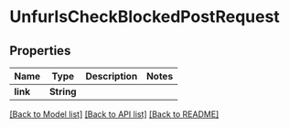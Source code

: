 # UnfurlsCheckBlockedPostRequest

## Properties

Name | Type | Description | Notes
------------ | ------------- | ------------- | -------------
**link** | **String** |  | 

[[Back to Model list]](../README.md#documentation-for-models) [[Back to API list]](../README.md#documentation-for-api-endpoints) [[Back to README]](../README.md)


